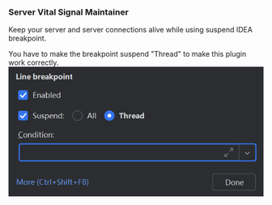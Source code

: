 ### Server Vital Signal Maintainer

Keep your server and server connections alive while using suspend IDEA breakpoint.

You have to make the breakpoint suspend "Thread" to make this plugin work correctly.
![img.png](img.png)
